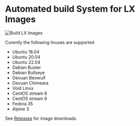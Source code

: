 # Automated build System for LX Images

![Build LX Images](https://github.com/omniosorg/lx-images/workflows/Build%20LX%20Images/badge.svg)

Curently the following linuxes are supported

* Ubuntu 18.04
* Ubuntu 20.04
* Ubuntu 22.04
* Debian Buster
* Debian Bullseye
* Devuan Beowulf
* Devuan Chimeara
* Void Linux
* CentOS stream 8
* CentOS stream 9
* Fedora 35
* Alpine 3

See [Releases](https://github.com/omniosorg/lx-images/releases) for image downloads.
